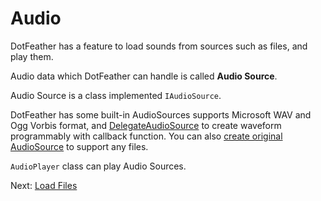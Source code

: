 # Audio

DotFeather has a feature to load sounds from sources such as files, and play
them.

Audio data which DotFeather can handle is called **Audio Source**.

Audio Source is a class implemented `IAudioSource`.

DotFeather has some built-in AudioSources supports Microsoft WAV and Ogg Vorbis
format, and [DelegateAudioSource](audio/delegate.md) to create waveform
programmably with callback function. You can also
[create original AudioSource](plugin/audiosource.md) to support any files.

`AudioPlayer` class can play Audio Sources.

Next: [Load Files](audio/load.md)
